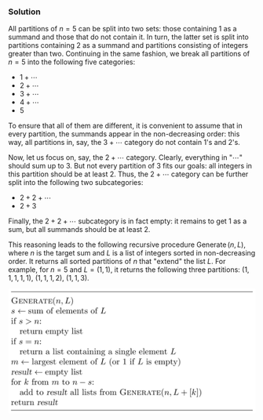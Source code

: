 ### Solution

All partitions of $n=5$ can be split into two sets: those containing 1 as
a summand and those that do not contain it. In turn, the latter set is split
into partitions containing 2 as a summand and partitions consisting of
integers greater than two. Continuing in the same fashion, we break all
partitions of $n=5$ into the following five categories:

* $1+\dotsb$
* $2+\dotsb$
* $3+\dotsb$
* $4+\dotsb$
* $5$

To ensure that all of them are different, it is convenient to assume
that in every partition, the summands appear in the non-decreasing
order: this way, all partitions in, say, the $3+\dotsb$ category do not contain 1's
and 2's.

Now, let us focus on, say, the $2+\dotsb$ category. Clearly,
everything in "$\dotsb$" should sum up to 3. But not every partition of 3
fits our goals: all integers in this partition should be at least 2. Thus,
the $2+\dotsb$ category can be further split into the following two
subcategories:

* $2+2+\dotsb$
* $2+3$

Finally, the $2+2+\dotsb$ subcategory is in fact empty: it remains to get
$1$ as a sum, but all summands should be at least 2.

This reasoning leads to the following recursive procedure
$\operatorname{Generate}(n, L)$, where
$n$ is the target sum and $L$ is a list of integers sorted in non-decreasing
order. It returns all sorted partitions of $n$ that "extend" the
list $L$. For example, for $n=5$ and $L=(1, 1)$, it returns the following
three partitions: $(1,1,1,1,1)$, $(1,1,1,2)$, $(1,1,3)$.

<img src="../../images/partitions.png">

